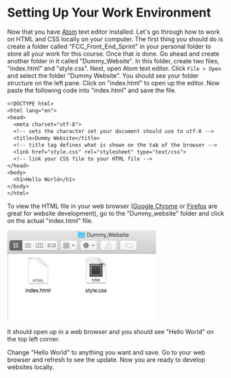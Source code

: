 # Setting Up Your Work Environment

Now that you have [Atom](https://atom.io/) text editor installed. Let's go through how to work on HTML and CSS locally on your computer. The first thing you should do is create a folder called "FCC_Front_End_Sprint" in your personal folder to store all your work for this course. Once that is done. Go ahead and create another folder in it called "Dummy_Website". In this folder, create two files, "index.html" and "style.css". Next, open Atom text editor. Click `File > Open` and select the folder "Dummy Website". You should see your folder structure on the left pane. Click on "index.html" to open up the editor. Now paste the following code into "index.html" and save the file.

```
<!DOCTYPE html>
<html lang="en">
<head>
  <meta charset="utf-8">
  <!-- sets the character set your document should use to utf-8 -->
  <title>Dummy Website</title>
  <!-- title tag defines what is shown on the tab of the browser -->
  <link href="style.css" rel="stylesheet" type="text/css">
  <!-- link your CSS file to your HTML file -->
</head>
<body>
  <h1>Hello World</h1>
</body>
</html>
```

To view the HTML file in your web browser ([Google Chrome](www.google.com/chrome‎) or [Firefox](https://www.mozilla.org/en-US/firefox/new/) are great for website development), go to the "Dummy_website" folder and click on the actual "index.html" file.

![Dummy Website](./images/dummy_folder.png)

It should open up in a web browser and you should see "Hello World" on the top left corner.

Change "Hello World" to anything you want and save. Go to your web browser and refresh to see the update. Now you are ready to develop websites locally.
